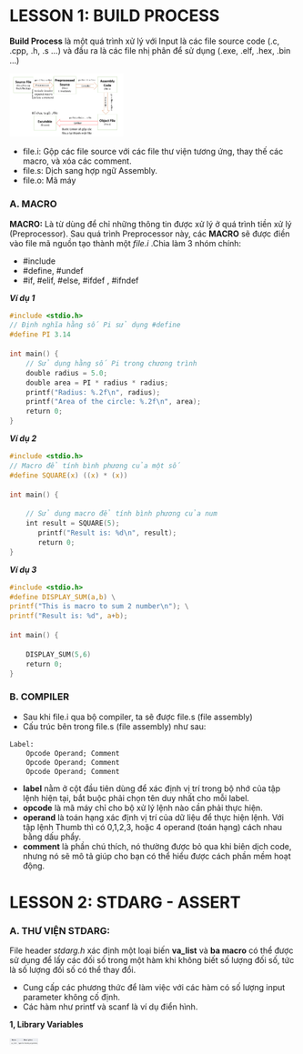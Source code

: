 # LESSON 1: BUILD PROCESS

**Build Process** là một quá trình xử lý với Input là các file source code (.c, .cpp, .h, .s …) và đầu ra là các file nhị phân để sử dụng (.exe, .elf, .hex, .bin …)

<img width = 200 alt = "Build process" src = "./img/build_process.png">

- file.i: Gộp các file source với các file thư viện tương ứng, thay thế các macro, và xóa các comment.
- file.s: Dịch sang hợp ngữ Assembly.
- file.o: Mã máy

### A. MACRO

**MACRO:** Là từ dùng để chỉ những thông tin được xử lý ở quá trình tiền xử lý (Preprocessor). Sau quá trình Preprocessor này, các **MACRO** sẽ được điền vào file mã nguồn tạo thành một _file.i_ .Chia làm 3 nhóm chính:

- #include
- #define, #undef
- #if, #elif, #else, #ifdef , #ifndef

**_Ví dụ 1_**

```C
#include <stdio.h>
// Định nghĩa hằng số Pi sử dụng #define
#define PI 3.14

int main() {
    // Sử dụng hằng số Pi trong chương trình
    double radius = 5.0;
    double area = PI * radius * radius;
    printf("Radius: %.2f\n", radius);
    printf("Area of the circle: %.2f\n", area);
    return 0;
}

```

**_Ví dụ 2_**

```C
#include <stdio.h>
// Macro để tính bình phương của một số
#define SQUARE(x) ((x) * (x))

int main() {
    
    // Sử dụng macro để tính bình phương của num
    int result = SQUARE(5);
       printf("Result is: %d\n", result);
       return 0;
}

```

**_Ví dụ 3_**

```C
#include <stdio.h>
#define DISPLAY_SUM(a,b) \
printf("This is macro to sum 2 number\n"); \
printf("Result is: %d", a+b);

int main() {
    
    DISPLAY_SUM(5,6)
    return 0;
}

```

### B. COMPILER

- Sau khi file.i qua bộ compiler, ta sẽ được file.s (file assembly)
- Cấu trúc bên trong file.s (file assembly) như sau:

```Assembly
Label:
    Opcode Operand; Comment
    Opcode Operand; Comment
    Opcode Operand; Comment
```

- **label** nằm ở cột đầu tiên dùng để xác định vị trí trong bộ nhớ của tập lệnh hiện tại, bắt buộc phải chọn tên duy nhất cho mỗi label.
- **opcode** là mã máy chỉ cho bộ xử lý lệnh nào cần phải thực hiện.
- **operand** là toán hạng xác định vị trí của dữ liệu để thực hiện lệnh. Với tập lệnh Thumb thì có 0,1,2,3, hoặc 4 operand (toán hạng) cách nhau bằng dấu phẩy.
- **comment** là phần chú thích, nó thường được bỏ qua khi biên dịch code, nhưng nó sẽ mô tả giúp cho bạn có thể hiểu được cách phần mềm hoạt động.

# LESSON 2: STDARG - ASSERT

### A. THƯ VIỆN STDARG:

File header _stdarg.h_ xác định một loại biến **va_list** và **ba macro** có thể được sử dụng để lấy các đối số trong một hàm khi không biết số lượng đối số, tức là số lượng đối số có thể thay đổi.

- Cung cấp các phương thức để làm việc với các hàm có số lượng input parameter không cố định.
- Các hàm như printf và scanf là ví dụ điển hình.

**1, Library Variables**

<img width=50 alt="va_list" src = "./img/va_list.png">

